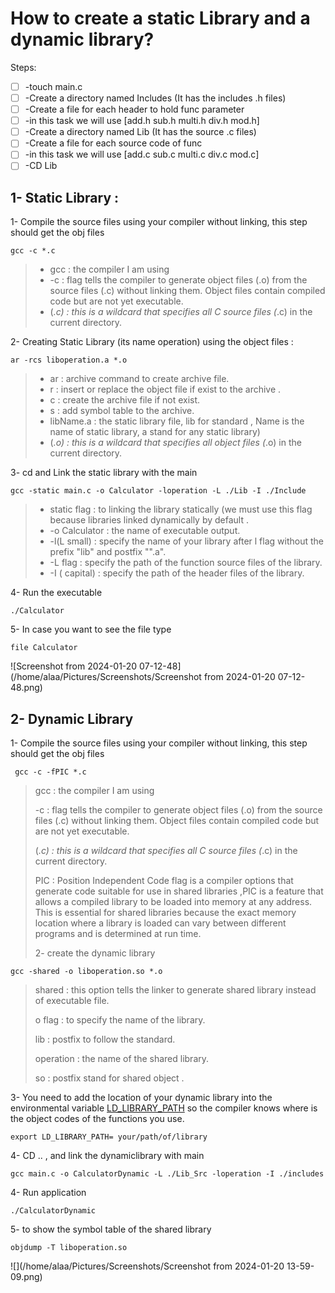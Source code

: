 # How to create a static Library and a dynamic library?

Steps: 

- [ ] -touch main.c
- [ ] -Create a directory named Includes (It has the includes .h files)
- [ ] -Create a file for each header to hold func parameter
- [ ] -in this task we will use [add.h sub.h multi.h div.h mod.h]
- [ ] -Create a directory named Lib (It has the source .c files)
- [ ] -Create a file for each source code of func
- [ ] -in this task we will use [add.c sub.c multi.c div.c mod.c]
- [ ] -CD Lib

## 1- Static Library :

1- Compile the source files using your compiler without linking, this step should get the obj files 

```
gcc -c *.c 
```

> - gcc : the compiler I am using
> - -c : flag tells the compiler to generate object files (.o) from the source files (.c) without linking them. Object files contain compiled code but are not yet executable.
> - (*.c) : this is a wildcard that specifies all C source files (*.c) in the current directory.



2- Creating Static Library (its name operation) using the object files :

```
ar -rcs liboperation.a *.o 
```

> - ar : archive command to create archive file.
> -  r : insert or replace the object file if exist to the archive .   
> - 
>   c : create the archive file if not exist.
> - s : add symbol table to the archive.
> - libName.a : the static library file,    lib for standard , Name is the name of static library, a stand for any static library)
> - (*.o) : this is a wildcard that specifies all object files (*.o) in the current directory.

3- cd and Link the static library with the main

```
gcc -static main.c -o Calculator -loperation -L ./Lib -I ./Include
```

> - static flag : to linking the library statically (we must use this flag because libraries linked dynamically by default .
> - -o Calculator : the name of executable output.
> - -l(L small) : specify the name of your library after l flag without the prefix "lib" and postfix "".a".
> - -L flag : specify the path of the function source files of the library.
> - -I ( capital) : specify the path of the header files of the library. 

4- Run the executable 

```
./Calculator 
```

5- In case you want to see the file type 

```
file Calculator 
```



![Screenshot from 2024-01-20 07-12-48](/home/alaa/Pictures/Screenshots/Screenshot from 2024-01-20 07-12-48.png)

## 2- Dynamic Library

1- Compile the source files using your compiler without linking, this step should get the obj files 
	

```
 gcc -c -fPIC *.c 
```

> gcc : the compiler I am using
>
> -c : flag tells the compiler to generate object files (.o) from the source files (.c) without linking them. Object files contain compiled code but are not yet executable.
>
> (*.c) : this is a wildcard that specifies all C source files (*.c) in the current directory.
>
> PIC : Position Independent Code flag is a compiler options that generate code suitable for use in shared libraries ,PIC is a feature that allows a compiled library to be loaded into memory at any address. This is essential for shared libraries because the exact memory location where a library is loaded can vary between different programs and is determined at run time. 
> 	
> 2- create the dynamic library 

```
gcc -shared -o liboperation.so *.o
```

> shared  : this option tells the linker to generate shared library instead of executable file.
>
> o flag : to specify the name of the library.
>
>  lib : postfix to follow the standard.
>
> operation : the name of the shared library.
>
> so : postfix stand for shared object .

3- You need to add the location of your dynamic library into the environmental variable 
<u>LD_LIBRARY_PATH</u> 
so the compiler knows where is the object codes of the functions you use.

```
export LD_LIBRARY_PATH= your/path/of/library
```

4- CD .. , and link the dynamiclibrary with main 

```
gcc main.c -o CalculatorDynamic -L ./Lib_Src -loperation -I ./includes
```

4- Run application

```
./CalculatorDynamic 
```

5- to show the symbol table of the shared library 

```
objdump -T liboperation.so  
```

![](/home/alaa/Pictures/Screenshots/Screenshot from 2024-01-20 13-59-09.png)
